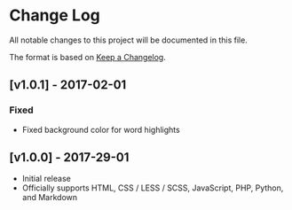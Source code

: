 # Change Log

All notable changes to this project will be documented in this file.

The format is based on [Keep a Changelog](http://keepachangelog.com/).

## [v1.0.1] - 2017-02-01
### Fixed
- Fixed background color for word highlights

## [v1.0.0] - 2017-29-01
- Initial release
- Officially supports HTML, CSS / LESS / SCSS, JavaScript, PHP, Python, and Markdown

